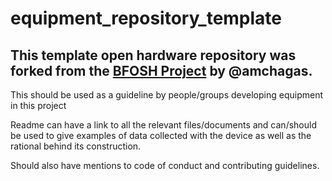 # equipment_repository_template

## This template open hardware repository was forked from the [BFOSH Project](https://github.com/FOSH-following-demand) by @amchagas.


This should be used as a guideline by people/groups developing equipment in this project

Readme can have a link to all the relevant files/documents and can/should be used to give examples of data collected with the device as well as the rational behind its construction.

Should also have mentions to code of conduct and contributing guidelines.
